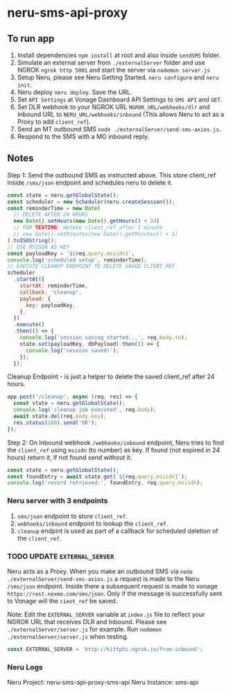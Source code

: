 # neru-sms-api-proxy

## To run app

1. Install dependencies `npm install` at root and also inside `sendSMS` folder.
2. Simulate an external server from `./externalServer` folder and use NGROK `ngrok http 5001` and start the server via `nodemon server.js`
3. Setup Neru, please see Neru Getting Started. `neru configure` and `neru init`.
4. Neru deploy `neru deploy`. Save the URL.
5. Set `API Settings` at Vonage Dashboard API Settings to `SMS API` and `GET`.
6. Set DLR webhook to your NGROK URL `NGROK_URL/webhooks/dlr` and Inbound URL to `NERU_URL/webhooks/inbound` (This allows Neru to act as a Proxy to add `client_ref`).
7. Send an MT outbound SMS `node ./externalServer/send-sms-axios.js`.
8. Respond to the SMS with a MO inbound reply.

## Notes

Step 1: Send the outbound SMS as instructed above. This store client_ref inside `/sms/json` endpoint and schedules neru to delete it.

```js
const state = neru.getGlobalState();
const scheduler = new Scheduler(neru.createSession());
const reminderTime = new Date(
  // DELETE AFTER 24 HOURS
  new Date().setHours(new Date().getHours() + 24)
  // FOR TESTING: delete client_ref after 1 minute
  // new Date().setMinutes(new Date().getMinutes() + 1)
).toISOString();
// USE MSISDN AS KEY
const payloadKey = `${req.query.msisdn}`;
console.log('scheduled setup', reminderTime);
// EXECUTE CLEANUP ENDPOINT TO DELETE SAVED CLIENT_REF
scheduler
  .startAt({
    startAt: reminderTime,
    callback: 'cleanup',
    payload: {
      key: payloadKey,
    },
  })
  .execute()
  .then(() => {
    console.log('session saving started...', req.body.to);
    state.set(payloadKey, dbPayload).then(() => {
      console.log('session saved!');
    });
  });
```

Cleanup Endpoint - is just a helper to delete the saved client_ref after 24 hours.

```js
app.post('/cleanup', async (req, res) => {
  const state = neru.getGlobalState();
  console.log('cleanup job executed', req.body);
  await state.del(req.body.key);
  res.status(200).send('OK');
});
```

Step 2: On Inbound webhook `/webhooks/inbound` endpoint, Neru tries to find the `client_ref` using `msisdn` (to number) as key.
If found (not expired in 24 hours) return it, if not found send without it.

```js
const state = neru.getGlobalState();
const foundEntry = await state.get(`${req.query.msisdn}`);
console.log('record retrieved:', foundEntry, req.query.msisdn);
```

### Neru server with 3 endpoints

1. `sms/json` endpoint to store `client_ref`.
2. `webhooks/inbound` endpoint to lookup the `client_ref`.
3. `cleanup` endpint is used as part of a callback for scheduled deletion of the `client_ref`.

### TODO UPDATE `EXTERNAL_SERVER`

Neru acts as a Proxy. When you make an outbound SMS via `node ./externalServer/send-sms-axios.js` a request is
made to the Neru `/sms/json` endpoint. Inside there a subsequent request is made to
vonage `https://rest.nexmo.com/sms/json`. Only if the message is successfully sent to Vonage will the
`cient_ref` be saved.

Note: Edit the `EXTERNAL_SERVER` variable at `index.js` file to reflect your NGROK URL that receives DLR and Inbound.
Please see `./externalServer/server.js` for example. Run `nodemon ./externalServer/server.js` when testing.

```js
const EXTERNAL_SERVER = 'http://kittphi.ngrok.io/from-inbound';
```

### Neru Logs

Neru Project: neru-sms-api-proxy-sms-api
Neru Instance: sms-api
